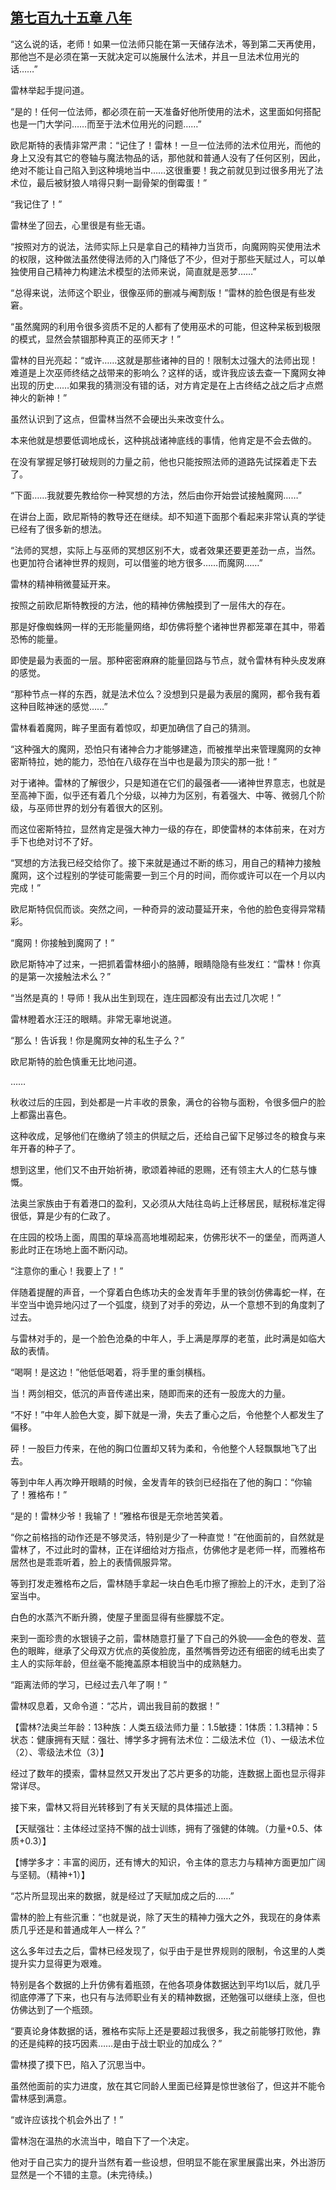 ## [第七百九十五章 八年](https://www.xxbiquge.com/11_11222/9009185.html)


  “这么说的话，老师！如果一位法师只能在第一天储存法术，等到第二天再使用，那他岂不是必须在第一天就决定可以施展什么法术，并且一旦法术位用光的话……”

  雷林举起手提问道。

  “是的！任何一位法师，都必须在前一天准备好他所使用的法术，这里面如何搭配也是一门大学问……而至于法术位用光的问题……”

  欧尼斯特的表情非常严肃：“记住了！雷林！一旦一位法师的法术位用光，而他的身上又没有其它的卷轴与魔法物品的话，那他就和普通人没有了任何区别，因此，绝对不能让自己陷入到这种境地当中……这很重要！我之前就见到过很多用光了法术位，最后被豺狼人啃得只剩一副骨架的倒霉蛋！”

  “我记住了！”

  雷林坐了回去，心里很是有些无语。

  “按照对方的说法，法师实际上只是拿自己的精神力当货币，向魔网购买使用法术的权限，这种做法虽然使得法师的入门降低了不少，但对于那些天赋过人，可以单独使用自己精神力构建法术模型的法师来说，简直就是恶梦……”

  “总得来说，法师这个职业，很像巫师的删减与阉割版！”雷林的脸色很是有些发窘。

  “虽然魔网的利用令很多资质不足的人都有了使用巫术的可能，但这种呆板到极限的模式，显然会禁锢那种真正的巫师天才！”

  雷林的目光亮起：“或许……这就是那些诸神的目的！限制太过强大的法师出现！难道是上次巫师终结之战带来的影响么？这样的话，或许我应该去查一下魔网女神出现的历史……如果我的猜测没有错的话，对方肯定是在上古终结之战之后才点燃神火的新神！”

  虽然认识到了这点，但雷林当然不会硬出头来改变什么。

  本来他就是想要低调地成长，这种挑战诸神底线的事情，他肯定是不会去做的。

  在没有掌握足够打破规则的力量之前，他也只能按照法师的道路先试探着走下去了。

  “下面……我就要先教给你一种冥想的方法，然后由你开始尝试接触魔网……”

  在讲台上面，欧尼斯特的教导还在继续。却不知道下面那个看起来非常认真的学徒已经有了很多新的想法。

  “法师的冥想，实际上与巫师的冥想区别不大，或者效果还要更差劲一点，当然。也更加符合诸神世界的规则，可以借鉴的地方很多……而魔网……”

  雷林的精神稍微蔓延开来。

  按照之前欧尼斯特教授的方法，他的精神仿佛触摸到了一层伟大的存在。

  那是好像蜘蛛网一样的无形能量网络，却仿佛将整个诸神世界都笼罩在其中，带着恐怖的能量。

  即使是最为表面的一层。那种密密麻麻的能量回路与节点，就令雷林有种头皮发麻的感觉。

  “那种节点一样的东西，就是法术位么？没想到只是最为表层的魔网，都令我有着这种目眩神迷的感觉……”

  雷林看着魔网，眸子里面有着惊叹，却更加确信了自己的猜测。

  “这种强大的魔网，恐怕只有诸神合力才能够建造，而被推举出来管理魔网的女神密斯特拉，她的能力，恐怕在八级存在当中也是最为顶尖的那一批！”

  对于诸神。雷林的了解很少，只是知道在它们的最强者——诸神世界意志，也就是至高神下面，似乎还有着几个分级，以神力为区别，有着强大、中等、微弱几个阶级，与巫师世界的划分有着很大的区别。

  而这位密斯特拉，显然肯定是强大神力一级的存在，即使雷林的本体前来，在对方手下也绝对讨不了好。

  “冥想的方法我已经交给你了。接下来就是通过不断的练习，用自己的精神力接触魔网，这个过程别的学徒可能需要一到三个月的时间，而你或许可以在一个月以内完成！”

  欧尼斯特侃侃而谈。突然之间，一种奇异的波动蔓延开来，令他的脸色变得异常精彩。

  “魔网！你接触到魔网了！”

  欧尼斯特冲了过来，一把抓着雷林细小的胳膊，眼睛隐隐有些发红：“雷林！你真的是第一次接触法术么？”

  “当然是真的！导师！我从出生到现在，连庄园都没有出去过几次呢！”

  雷林瞪着水汪汪的眼睛。非常无辜地说道。

  “那么！告诉我！你是魔网女神的私生子么？”

  欧尼斯特的脸色慎重无比地问道。

  ……

  秋收过后的庄园，到处都是一片丰收的景象，满仓的谷物与面粉，令很多佃户的脸上都露出喜色。

  这种收成，足够他们在缴纳了领主的供赋之后，还给自己留下足够过冬的粮食与来年开春的种子了。

  想到这里，他们又不由开始祈祷，歌颂着神祗的恩赐，还有领主大人的仁慈与慷慨。

  法奥兰家族由于有着港口的盈利，又必须从大陆往岛屿上迁移居民，赋税标准定得很低，算是少有的仁政了。

  在庄园的校场上面，周围的草垛高高地堆砌起来，仿佛形状不一的堡垒，而两道人影此时正在场地上面不断闪动。

  “注意你的重心！我要上了！”

  伴随着提醒的声音，一个穿着白色练功夫的金发青年手里的铁剑仿佛毒蛇一样，在半空当中诡异地闪过了一个弧度，绕到了对手的旁边，从一个意想不到的角度刺了过去。

  与雷林对手的，是一个脸色沧桑的中年人，手上满是厚厚的老茧，此时满是如临大敌的表情。

  “喝啊！是这边！”他低低喝着，将手里的重剑横档。

  当！两剑相交，低沉的声音传递出来，随即而来的还有一股庞大的力量。

  “不好！”中年人脸色大变，脚下就是一滑，失去了重心之后，令他整个人都发生了偏移。

  砰！一股巨力传来，在他的胸口位置却又转为柔和，令他整个人轻飘飘地飞了出去。

  等到中年人再次睁开眼睛的时候，金发青年的铁剑已经指在了他的胸口：“你输了！雅格布！”

  “是的！雷林少爷！我输了！”雅格布很是无奈地苦笑着。

  “你之前格挡的动作还是不够灵活，特别是少了一种直觉！”在他面前的，自然就是雷林了，不过此时的雷林，正在详细给对方指点，仿佛他才是老师一样，而雅格布居然也是乖乖听着，脸上的表情佩服异常。

  等到打发走雅格布之后，雷林随手拿起一块白色毛巾擦了擦脸上的汗水，走到了浴室当中。

  白色的水蒸汽不断升腾，使屋子里面显得有些朦胧不定。

  来到一面珍贵的水银镜子之前，雷林随意打量了下自己的外貌——金色的卷发、蓝色的眼眸，继承了父母双方优点的英俊脸庞，虽然嘴唇旁边还有细密的绒毛出卖了主人的实际年龄，但丝毫不能掩盖原本相貌当中的成熟魅力。

  “距离法师的学习，已经过去八年了啊！”

  雷林叹息着，又命令道：“芯片，调出我目前的数据！”

  【雷林?法奥兰年龄：13种族：人类五级法师力量：1.5敏捷：1体质：1.3精神：5状态：健康拥有天赋：强壮、博学多才拥有法术位：二级法术位（1）、一级法术位（2）、零级法术位（3）】

  经过了数年的摸索，雷林显然又开发出了芯片更多的功能，连数据上面也显示得非常详尽。

  接下来，雷林又将目光转移到了有关天赋的具体描述上面。

  【天赋强壮：主体经过坚持不懈的战士训练，拥有了强健的体魄。（力量+0.5、体质+0.3）】

  【博学多才：丰富的阅历，还有博大的知识，令主体的意志力与精神方面更加广阔与坚韧。（精神+1）】

  “芯片所显现出来的数据，就是经过了天赋加成之后的……”

  雷林的脸上有些沉重：“也就是说，除了天生的精神力强大之外，我现在的身体素质几乎还是和普通成年人一样么？”

  这么多年过去之后，雷林已经发现了，似乎由于是世界规则的限制，令这里的人类提升实力显得更为艰难。

  特别是各个数据的上升仿佛有着瓶颈，在他各项身体数据达到平均1以后，就几乎彻底停滞了下来，也只有与法师职业有关的精神数据，还勉强可以继续上涨，但也仿佛达到了一个瓶颈。

  “要真论身体数据的话，雅格布实际上还是要超过我很多，我之前能够打败他，靠的还是纯粹的技巧因素……是由于战士职业的加成么？”

  雷林摸了摸下巴，陷入了沉思当中。

  虽然他面前的实力进度，放在其它同龄人里面已经算是惊世骇俗了，但这并不能令雷林感到满意。

  “或许应该找个机会外出了！”

  雷林泡在温热的水流当中，暗自下了一个决定。

  他对于自己实力的提升当然有着一些设想，但明显不能在家里展露出来，外出游历显然是一个不错的主意。(未完待续。)
